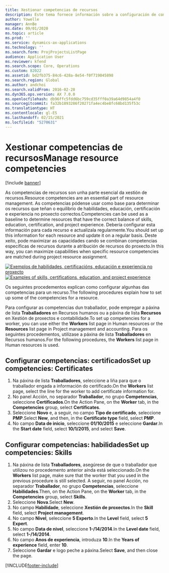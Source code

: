 ```yaml
---
title: Xestionar competencias de recursos
description: Este tema fornece información sobre a configuración de competencias para recursos de proxecto.
author: Yowelle
manager: AnnBe
ms.date: 09/01/2020
ms.topic: article
ms.prod: ''
ms.service: dynamics-ax-applications
ms.technology: ''
ms.search.form: ProjProjectsListPage
audience: Application User
ms.reviewer: kfend
ms.search.scope: Core, Operations
ms.custom: 82022
ms.assetid: bd2fb375-84c6-428a-8e54-f0f719045898
ms.search.region: Global
ms.author: andchoi
ms.search.validFrom: 2016-02-28
ms.dyn365.ops.version: AX 7.0.0
ms.openlocfilehash: db96ffc5fdd6bc759cd35fff0a39a64d9854a4f0
ms.sourcegitcommit: fa32b1893286f20271fa4ec4be8fc68bd135f53c
ms.translationtype: HT
ms.contentlocale: gl-ES
ms.lasthandoff: 02/15/2021
ms.locfileid: "5270631"
---
```

# <a name="manage-resource-competencies"></a><span data-ttu-id="0748d-103">Xestionar competencias de recursos</span><span class="sxs-lookup"><span data-stu-id="0748d-103">Manage resource competencies</span></span>

[!include [banner](../includes/banner.md)]

<span data-ttu-id="0748d-104">As competencias de recursos son unha parte esencial da xestión de recursos.</span><span class="sxs-lookup"><span data-stu-id="0748d-104">Resource competencies are an essential part of resource management.</span></span> <span data-ttu-id="0748d-105">As competencias pódense usar como base para determinar os recursos que teñan o equilibrio de habilidades, educación, certificación e experiencia no proxecto correctos.</span><span class="sxs-lookup"><span data-stu-id="0748d-105">Competencies can be used as a baseline to determine resources that have the correct balance of skills, education, certification, and project experience.</span></span> <span data-ttu-id="0748d-106">Debería configurar esta información para cada recurso e actualizala regularmente.</span><span class="sxs-lookup"><span data-stu-id="0748d-106">You should set up this information for each resource and update it on a regular basis.</span></span> <span data-ttu-id="0748d-107">Deste xeito, pode maximizar as capacidades cando se combinan competencias específicas de recursos durante a atribución de recursos do proxecto.</span><span class="sxs-lookup"><span data-stu-id="0748d-107">In this way, you can maximize capabilities when specific resource competencies are matched during project resource assignment.</span></span>

<span data-ttu-id="0748d-108">[![Exemplos de habilidades, certificacións, educación e experiencia no proxecto](./media/projectresourcing06-1024x383.jpg)](./media/projectresourcing06.jpg)</span><span class="sxs-lookup"><span data-stu-id="0748d-108">[![Examples of skills, certifications, education, and project experience](./media/projectresourcing06-1024x383.jpg)](./media/projectresourcing06.jpg)</span></span>

<span data-ttu-id="0748d-109">Os seguintes procedementos explican como configurar algunhas das competencias para un recurso.</span><span class="sxs-lookup"><span data-stu-id="0748d-109">The following procedures explain how to set up some of the competencies for a resource.</span></span>

<span data-ttu-id="0748d-110">Para configurar as competencias dun traballador, pode empregar a páxina de lista **Traballadores** en Recursos humanos ou a páxina de lista **Recursos** en Xestión de proxectos e contabilidade.</span><span class="sxs-lookup"><span data-stu-id="0748d-110">To set up competencies for a worker, you can use either the **Workers** list page in Human resources or the **Resources** list page in Project management and accounting.</span></span> <span data-ttu-id="0748d-111">Para os seguintes procedementos, utilízase a páxina de lista **Traballadores** en Recursos humanos.</span><span class="sxs-lookup"><span data-stu-id="0748d-111">For the following procedures, the **Workers** list page in Human resources is used.</span></span>

## <a name="set-up-competencies-certificates"></a><span data-ttu-id="0748d-112">Configurar competencias: certificados</span><span class="sxs-lookup"><span data-stu-id="0748d-112">Set up competencies: Certificates</span></span>

1. <span data-ttu-id="0748d-113">Na páxina de lista **Traballadores**, seleccione a liña para que o traballador engada a información do certificado.</span><span class="sxs-lookup"><span data-stu-id="0748d-113">On the **Workers** list page, select the line for the worker to add certificate information for.</span></span>
2. <span data-ttu-id="0748d-114">No panel Acción, no separador **Traballador**, no grupo **Competencias**, seleccione **Certificados**.</span><span class="sxs-lookup"><span data-stu-id="0748d-114">On the Action Pane, on the **Worker** tab, in the **Competencies** group, select **Certificates**.</span></span>
3. <span data-ttu-id="0748d-115">Seleccione **Novo** e, a seguir, no campo **Tipo de certificado**, seleccione **PMP**.</span><span class="sxs-lookup"><span data-stu-id="0748d-115">Select **New**, and then, in the **Certificate type** field, select **PMP**.</span></span>
4. <span data-ttu-id="0748d-116">No campo **Data de inicio**, seleccione **01/10/2015** e seleccione **Gardar**.</span><span class="sxs-lookup"><span data-stu-id="0748d-116">In the **Start date** field, select **10/1/2015**, and select **Save**.</span></span>

## <a name="set-up-competencies-skills"></a><span data-ttu-id="0748d-117">Configurar competencias: habilidades</span><span class="sxs-lookup"><span data-stu-id="0748d-117">Set up competencies: Skills</span></span>

1. <span data-ttu-id="0748d-118">Na páxina de lista **Traballadores**, asegúrese de que o traballador que utilizou no procedemento anterior aínda está seleccionado.</span><span class="sxs-lookup"><span data-stu-id="0748d-118">On the **Workers** list page, make sure that the worker that you used in the previous procedure is still selected.</span></span> <span data-ttu-id="0748d-119">A seguir, no panel Acción, no separador **Traballador**, no grupo **Competencias**, seleccione **Habilidades**.</span><span class="sxs-lookup"><span data-stu-id="0748d-119">Then, on the Action Pane, on the **Worker** tab, in the **Competencies** group, select **Skills**.</span></span>
2. <span data-ttu-id="0748d-120">Seleccione **Nova**.</span><span class="sxs-lookup"><span data-stu-id="0748d-120">Select **New**.</span></span>
3. <span data-ttu-id="0748d-121">No campo **Habilidade**, seleccione **Xestión de proxectos**.</span><span class="sxs-lookup"><span data-stu-id="0748d-121">In the **Skill** field, select **Project management**.</span></span>
4. <span data-ttu-id="0748d-122">No campo **Nivel**, seleccione **5 Experto**.</span><span class="sxs-lookup"><span data-stu-id="0748d-122">In the **Level** field, select **5 Expert**.</span></span>
5. <span data-ttu-id="0748d-123">No campo **Data de nivel**, seleccione **1-/14/2014**.</span><span class="sxs-lookup"><span data-stu-id="0748d-123">In the **Level date** field, select **1-/14/2014**.</span></span>
6. <span data-ttu-id="0748d-124">No campo **Anos de experiencia**, introduza **10**.</span><span class="sxs-lookup"><span data-stu-id="0748d-124">In the **Years of experience** field, enter **10**.</span></span>
7. <span data-ttu-id="0748d-125">Seleccione **Gardar** e logo peche a páxina.</span><span class="sxs-lookup"><span data-stu-id="0748d-125">Select **Save**, and then close the page.</span></span>


[!INCLUDE[footer-include](../includes/footer-banner.md)]